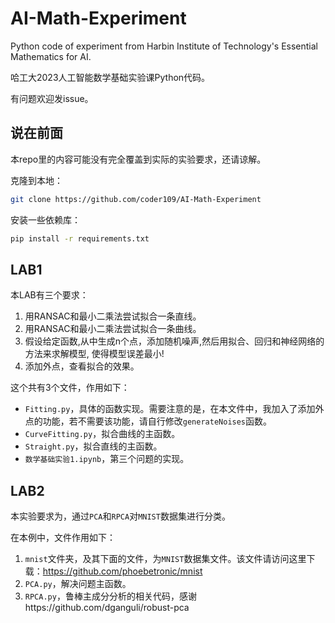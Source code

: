 # AI-Math-Experiment
Python code of experiment from Harbin Institute of Technology's Essential Mathematics for AI.

哈工大2023人工智能数学基础实验课Python代码。

有问题欢迎发issue。

## 说在前面

本repo里的内容可能没有完全覆盖到实际的实验要求，还请谅解。

克隆到本地：

```bash
git clone https://github.com/coder109/AI-Math-Experiment
```

安装一些依赖库：

```bash
pip install -r requirements.txt
```

## LAB1

本LAB有三个要求：

1. 用RANSAC和最小二乘法尝试拟合一条直线。
2. 用RANSAC和最小二乘法尝试拟合一条曲线。
3. 假设给定函数,从中生成n个点，添加随机噪声,然后用拟合、回归和神经网络的方法来求解模型, 使得模型误差最小!
4. 添加外点，查看拟合的效果。

这个共有3个文件，作用如下：

- `Fitting.py`，具体的函数实现。需要注意的是，在本文件中，我加入了添加外点的功能，若不需要该功能，请自行修改`generateNoises`函数。
- `CurveFitting.py`，拟合曲线的主函数。
- `Straight.py`，拟合直线的主函数。
- `数学基础实验1.ipynb`，第三个问题的实现。

## LAB2

本实验要求为，通过`PCA`和`RPCA`对`MNIST`数据集进行分类。

在本例中，文件作用如下：

1. `mnist`文件夹，及其下面的文件，为`MNIST`数据集文件。该文件请访问这里下载：https://github.com/phoebetronic/mnist
2. `PCA.py`，解决问题主函数。
3. `RPCA.py`，鲁棒主成分分析的相关代码，感谢https://github.com/dganguli/robust-pca

